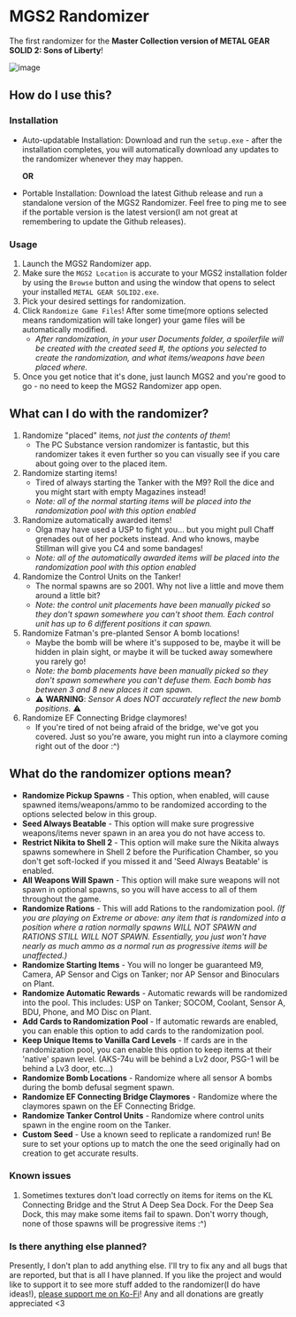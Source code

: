 ﻿# MGS2 Randomizer

The first randomizer for the **Master Collection version of METAL GEAR SOLID 2: Sons of Liberty**!

![image](https://github.com/user-attachments/assets/284d6d58-693e-4a03-9942-2027bcb5c8ce)

## How do I use this?
### Installation
- Auto-updatable Installation: Download and run the `setup.exe` - after the installation completes, you will automatically download any updates to the randomizer whenever they may happen.

  **OR**
  
- Portable Installation: Download the latest Github release and run a standalone version of the MGS2 Randomizer. Feel free to ping me to see if the portable version is the latest version(I am not great at remembering to update the Github releases).

### Usage
1. Launch the MGS2 Randomizer app.
2. Make sure the `MGS2 Location` is accurate to your MGS2 installation folder by using the `Browse` button and using the window that opens to select your installed `METAL GEAR SOLID2.exe`.
3. Pick your desired settings for randomization.
4. Click `Randomize Game Files`! After some time(more options selected means randomization will take longer) your game files will be automatically modified.
   - *After randomization, in your user Documents folder, a spoilerfile will be created with the created seed #, the options you selected to create the randomization, and what items/weapons have been placed where.*
5. Once you get notice that it's done, just launch MGS2 and you're good to go - no need to keep the MGS2 Randomizer app open.

## What can I do with the randomizer?
1. Randomize "placed" items, _not just the contents of them_! 
    - The PC Substance version randomizer is fantastic, but this randomizer takes it even further so you can visually see if you care about going over to the placed item.
2. Randomize starting items! 
    - Tired of always starting the Tanker with the M9? Roll the dice and you might start with empty Magazines instead!
	- _Note: all of the normal starting items will be placed into the randomization pool with this option enabled_
3. Randomize automatically awarded items! 
    - Olga may have used a USP to fight you... but you might pull Chaff grenades out of her pockets instead. And who knows, maybe Stillman will give you C4 and some bandages!
    - _Note: all of the automatically awarded items will be placed into the randomization pool with this option enabled_
4. Randomize the Control Units on the Tanker!
    - The normal spawns are so 2001. Why not live a little and move them around a little bit?
    - _Note: the control unit placements have been manually picked so they don't spawn somewhere you can't shoot them. Each control unit has up to 6 different positions it can spawn._
5. Randomize Fatman's pre-planted Sensor A bomb locations!
    - Maybe the bomb will be where it's supposed to be, maybe it will be hidden in plain sight, or maybe it will be tucked away somewhere you rarely go!
    - _Note: the bomb placements have been manually picked so they don't spawn somewhere you can't defuse them. Each bomb has between 3 and 8 new places it can spawn._
    - :warning: **WARNING**: _Sensor A does NOT accurately reflect the new bomb positions._ :warning:
6. Randomize EF Connecting Bridge claymores!
    - If you're tired of not being afraid of the bridge, we've got you covered. Just so you're aware, you might run into a claymore coming right out of the door :^)

## What do the randomizer options mean?
- **Randomize Pickup Spawns** - This option, when enabled, will cause spawned items/weapons/ammo to be randomized according to the options selected below in this group.
- **Seed Always Beatable** - This option will make sure progressive weapons/items never spawn in an area you do not have access to.
- **Restrict Nikita to Shell 2** - This option will make sure the Nikita always spawns somewhere in Shell 2 before the Purification Chamber, so you don't get soft-locked if you missed it and 'Seed Always Beatable' is enabled.
- **All Weapons Will Spawn** - This option will make sure weapons will not spawn in optional spawns, so you will have access to all of them throughout the game.
- **Randomize Rations** - This will add Rations to the randomization pool. *(If you are playing on Extreme or above: any item that is randomized into a position where a ration normally spawns WILL NOT SPAWN and RATIONS STILL WILL NOT SPAWN. Essentially, you just won't have nearly as much ammo as a normal run as progressive items will be unaffected.)*
- **Randomize Starting Items** - You will no longer be guaranteed M9, Camera, AP Sensor and Cigs on Tanker; nor AP Sensor and Binoculars on Plant.
- **Randomize Automatic Rewards** - Automatic rewards will be randomized into the pool. This includes: USP on Tanker; SOCOM, Coolant, Sensor A, BDU, Phone, and MO Disc on Plant.
- **Add Cards to Randomization Pool** - If automatic rewards are enabled, you can enable this option to add cards to the randomization pool.
- **Keep Unique Items to Vanilla Card Levels** - If cards are in the randomization pool, you can enable this option to keep items at their 'native' spawn level. (AKS-74u will be behind a Lv2 door, PSG-1 will be behind a Lv3 door, etc...)
- **Randomize Bomb Locations** - Randomize where all sensor A bombs during the bomb defusal segment spawn.
- **Randomize EF Connecting Bridge Claymores** - Randomize where the claymores spawn on the EF Connecting Bridge.
- **Randomize Tanker Control Units** - Randomize where control units spawn in the engine room on the Tanker.
- **Custom Seed** - Use a known seed to replicate a randomized run! Be sure to set your options up to match the one the seed originally had on creation to get accurate results.


### Known issues
1. Sometimes textures don't load correctly on items for items on the KL Connecting Bridge and the Strut A Deep Sea Dock. For the Deep Sea Dock, this may make some items fail to spawn. Don't worry though, none of those spawns will be progressive items :^)

### Is there anything else planned?
Presently, I don't plan to add anything else. I'll try to fix any and all bugs that are reported, but that is all I have planned. If you like the project and would like to support it to see more stuff added to the randomizer(I do have ideas!), [please support me on Ko-Fi](https://ko-fi.com/sagefantasma)! Any and all donations are greatly appreciated <3
